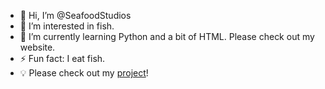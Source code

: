 - 👋 Hi, I’m @SeafoodStudios
- 👀 I’m interested in fish.
- 🌱 I’m currently learning Python and a bit of HTML. Please check out my website.
- ⚡ Fun fact: I eat fish.
- 💡 Please check out my [project](https://github.com/SeafoodStudios/WebDB)!
